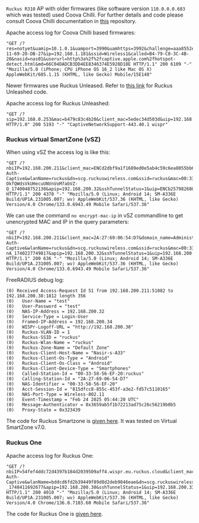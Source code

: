`Ruckus R310` AP with older firmwares (like software version `110.0.0.0.683` which was tested) used Coova Chilli. For further details and code please consult Coova Chilli documentation in [this](https://github.com/nasirhafeez/capport/tree/master/Coova%20Chilli) repository.

Apache access log for Coova Chilli based firmwares:

```
"GET /?res=notyet&uamip=10.1.0.1&uamport=3990&uamhttps=3992&challenge=aaa8552e4761ab74ded5e9b2a9454419&mac=3E-11-69-20-DB-27&ip=192.168.1.181&ssid=Wireless1&called=B4-79-C8-3C-4B-20&nasid=nas01&userurl=http%3a%2f%2fcaptive.apple.com%2fhotspot-detect.html&md=66C04DADCB3DD4EE8346374E5928D18E HTTP/1.1" 200 6109 "-" "Mozilla/5.0 (iPhone; CPU iPhone OS 16_2 like Mac OS X) AppleWebKit/605.1.15 (KHTML, like Gecko) Mobile/15E148"
```

Newer firmwares use Ruckus Unleased. Refer to [this link](https://github.com/splash-networks/capport/blob/master/Ruckus/unleashed.php) for Ruckus Unleashed code.

Apache access log for Ruckus Unleashed:

```
"GET /?sip=192.168.0.253&mac=b479c83c4b20&client_mac=5edec34d503d&uip=192.168.1.106&lid=&dn=&url=http%3a%2f%2fcaptive.apple.com%2fhotspot%2ddetect.html&ssid=Captive+Ruckus+Test&loc=&vlan=1 HTTP/1.0" 200 5193 "-" "CaptiveNetworkSupport-443.40.1 wispr"
```

### Ruckus virtual SmartZone (vSZ)

When using vSZ the access log is like this:

```
"GET /?nbiIP=192.168.200.211&client_mac=ENCd2dbf9a1f1689ed0e5ab4c59c6ea8055bb6673892a41751e&domain_name=Administration+Domain&reason=Un-Auth-Captive&wlanName=ruckus&dn=scg.ruckuswireless.com&ssid=ruckus&mac=00:33:58:16:ef:20&url=http%3A%2F%2Fconnectivitycheck.gstatic.com%2Fgenerate_204&proxy=0&vlan=1&wlan=1&sip=scg.ruckuswireless.com&zoneName=8DT35_ORh3sMfx-OkfQWdsVkUHecuUNVnVoM7abVZ-Q_1740048752130&apip=192.168.200.32&sshTunnelStatus=1&uip=ENCb2579826807a6430655a4e4d78347972&StartURL=https%3A%2F%2Fwww.google.com HTTP/1.1" 200 4378 "-" "Mozilla/5.0 (Linux; Android 14; SM-A336E Build/UP1A.231005.007; wv) AppleWebKit/537.36 (KHTML, like Gecko) Version/4.0 Chrome/133.0.6943.49 Mobile Safari/537.36"
```

We can use the command `no encrypt-mac-ip` in vSZ commandline to get unencrypted MAC and IP in the query parameters:

```
"GET /?nbiIP=192.168.200.211&client_mac=2A:27:69:06:54:D7&domain_name=Administration+Domain&reason=Un-Auth-Captive&wlanName=ruckus&dn=scg.ruckuswireless.com&ssid=ruckus&mac=00:33:58:16:ef:20&url=http%3A%2F%2Fconnectivitycheck.gstatic.com%2Fgenerate_204&proxy=0&vlan=1&wlan=1&sip=scg.ruckuswireless.com&zoneName=9cnnpXWnSBXgaxwcB5hfZLjF4XXDk0VPL61R2DOf-nA_1740227749817&apip=192.168.200.32&sshTunnelStatus=1&uip=192.168.200.34&StartURL=https%3A%2F%2Fwww.google.com HTTP/1.1" 200 636 "-" "Mozilla/5.0 (Linux; Android 14; SM-A336E Build/UP1A.231005.007; wv) AppleWebKit/537.36 (KHTML, like Gecko) Version/4.0 Chrome/133.0.6943.49 Mobile Safari/537.36"
```

FreeRADIUS debug log:

```
(0) Received Access-Request Id 51 from 192.168.200.211:51082 to 192.168.200.38:1812 length 356
(0)   User-Name = "test"
(0)   User-Password = "test"
(0)   NAS-IP-Address = 192.168.200.32
(0)   Service-Type = Login-User
(0)   Framed-IP-Address = 192.168.200.34
(0)   WISPr-Logoff-URL = "http://192.168.200.38"
(0)   Ruckus-VLAN-ID = 1
(0)   Ruckus-SSID = "ruckus"
(0)   Ruckus-Wlan-Name = "ruckus"
(0)   Ruckus-Zone-Name = "Default Zone"
(0)   Ruckus-Client-Host-Name = "Nasir-s-A33"
(0)   Ruckus-Client-Os-Type = "Android"
(0)   Ruckus-Client-Os-Class = "Android"
(0)   Ruckus-Client-Device-Type = "Smartphones"
(0)   Called-Station-Id = "00-33-58-56-EF-20:ruckus"
(0)   Calling-Station-Id = "2A-27-69-06-54-D7"
(0)   NAS-Identifier = "00-33-58-56-EF-20"
(0)   Acct-Session-Id = "815dfcc8-855c-453f-a3e2-fd57c5110165"
(0)   NAS-Port-Type = Wireless-802.11
(0)   Event-Timestamp = "Feb 24 2025 05:44:20 UTC"
(0)   Message-Authenticator = 0x3659ab5f1b72213ad75c26c56219b0b5
(0)   Proxy-State = 0x323439
```

The code for Ruckus Smartzone is [given here](https://github.com/splash-networks/capport/blob/master/Ruckus/smartzone.php). It was tested on Virtual SmartZone v7.0.

### Ruckus One

Apache access log for Ruckus One:

```
"GET /?nbiIP=54fef4ddc72d4397b184d2039509aff4.wispr.eu.ruckus.cloud&client_mac=ba8a2045aeb1&domain_name=SUPPORTWIZARD&reason=Un-Auth-Captive&wlanName=bddcd6fd2b39449f89d8d2deb9846eae&dn=scg.ruckuswireless.com&ssid=RuckusCaptive&mac=00:33:58:16:ef:20&url=http%3A%2F%2Fwww.google.com%2Fgen_204&proxy=0&vlan=1&wlan=5&sip=54fef4ddc72d4397b184d2039509aff4.wispr.eu.ruckus.cloud&zoneName=_b6V24D54RYKpSx0rsJ561p_DEMNlHtGn3CXcj2s2Zzx7afbNrXtxgPaftnNRzd-_1748411692677&apip=192.168.200.30&sshTunnelStatus=1&uip=192.168.200.33&StartURL=https%3A%2F%2Fwww.google.com&venueId=4e583b43d7a04e55bd896a9559a05797&networkId=bddcd6fd2b39449f89d8d2deb9846eae HTTP/1.1" 200 4010 "-" "Mozilla/5.0 (Linux; Android 14; SM-A336E Build/UP1A.231005.007; wv) AppleWebKit/537.36 (KHTML, like Gecko) Version/4.0 Chrome/136.0.7103.60 Mobile Safari/537.36"
```

The code for Ruckus One is [given here](https://github.com/splash-networks/capport/blob/master/Ruckus/ruckusone.php).
